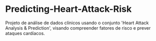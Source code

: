 # Predicting-Heart-Attack-Risk
Projeto de análise de dados clínicos usando o conjunto 'Heart Attack Analysis &amp; Prediction', visando compreender fatores de risco e prever ataques cardíacos.
